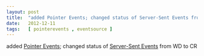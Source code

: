 ```yaml
---
layout: post
title:  "added Pointer Events; changed status of Server-Sent Events from WD to CR"
date:   2012-12-11
tags:   [ pointerevents , eventsource ]
---
```


added [Pointer Events](/spec/pointerevents); changed status of [Server-Sent Events](/spec/eventsource) from WD to CR

